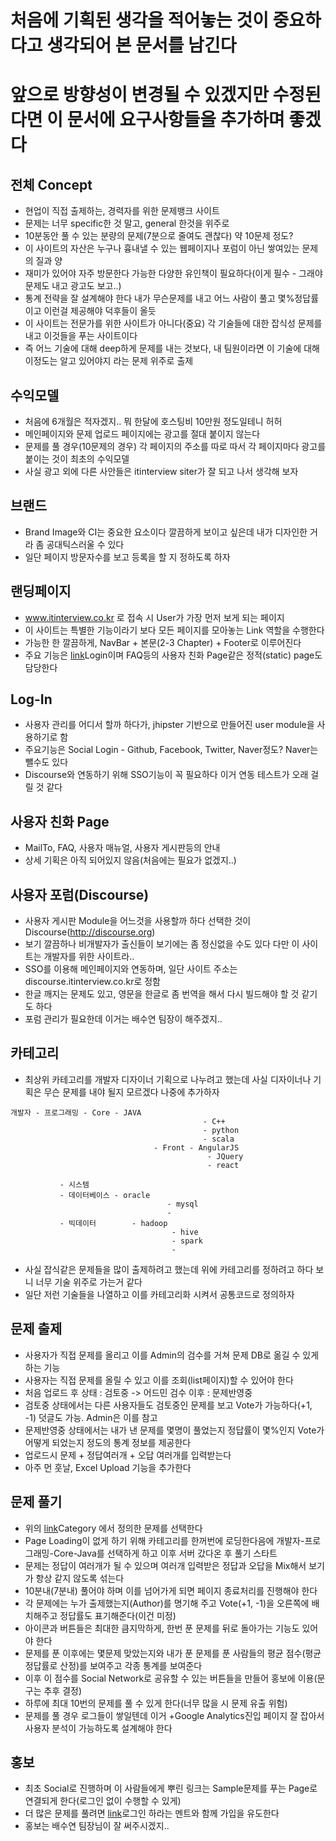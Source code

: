 # 처음에 기획된 생각을 적어놓는 것이 중요하다고 생각되어 본 문서를 남긴다

# 앞으로 방향성이 변경될 수 있겠지만 수정된다면 이 문서에 요구사항들을 추가하며 좋겠다



## 전체 Concept
- 현업이 직접 출제하는, 경력자를 위한 문제뱅크 사이트
- 문제는 너무 specific한 것 말고, general 한것을 위주로 
- 10분동안 풀 수 있는 분량의 문제(7분으로 줄여도 괜찮다) 약 10문제 정도?
- 이 사이트의 자산은 누구나 흉내낼 수 있는 웹페이지나 포럼이 아닌 쌓여있는 문제의 질과 양
- 재미가 있어야 자주 방문한다 가능한 다양한 유인책이 필요하다(이게 필수 - 그래야 문제도 내고 광고도 보고..)
- 통계 전략을 잘 설계해야 한다 내가 무슨문제를 내고 어느 사람이 풀고 몇%정답률이고 이런걸 제공해야 덕후들이 올듯
- 이 사이트는 전문가를 위한 사이트가 아니다(중요) 각 기술들에 대한 잡식성 문제를 내고 이것들을 푸는 사이트이다
- 즉 어느 기술에 대해 deep하게 문제를 내는 것보다, 내 팀원이라면 이 기술에 대해 이정도는 알고 있어야지 라는 문제 위주로 출제

## 수익모델
- 처음에 6개월은 적자겠지.. 뭐 한달에 호스팅비 10만원 정도일테니 허허
- 메인페이지와 문제 업로드 페이지에는 광고를 절대 붙이지 않는다
- 문제를 풀 경우(10문제의 경우) 각 페이지의 주소를 따로 따서 각 페이지마다 광고를 붙이는 것이 최초의 수익모델
- 사실 광고 외에 다른 사안들은 itinterview siter가 잘 되고 나서 생각해 보자

## 브랜드
- Brand Image와 CI는 중요한 요소이다 깔끔하게 보이고 싶은데 내가 디자인한 거라 좀 공대틱스러울 수 있다
- 일단 페이지 방문자수를 보고 등록을 할 지 정하도록 하자

## 랜딩페이지
- www.itinterview.co.kr 로 접속 시 User가 가장 먼저 보게 되는 페이지
- 이 사이트는 특별한 기능이라기 보다 모든 페이지를 모아놓는 Link 역할을 수행한다
- 가능한 한 깔끔하게, NavBar + 본문(2-3 Chapter) + Footer로 이루어진다
- 주요 기능은  [link](#login)Login이며 FAQ등의 사용자 친화 Page같은 정적(static) page도 담당한다

## Log-In
- 사용자 관리를 어디서 할까 하다가, jhipster 기반으로 만들어진 user module을 사용하기로 함
- 주요기능은 Social Login - Github, Facebook, Twitter, Naver정도? Naver는 뺄수도 있다
- Discourse와 연동하기 위해 SSO기능이 꼭 필요하다 이거 연동 테스트가 오래 걸릴 것 같다

## 사용자 친화 Page
- MailTo, FAQ, 사용자 매뉴얼, 사용자 게시판등의 안내
- 상세 기획은 아직 되어있지 않음(처음에는 필요가 없겠지..)

## 사용자 포럼(Discourse)
- 사용자 게시판 Module을 어느것을 사용할까 하다 선택한 것이 Discourse(http://discourse.org)
- 보기 깔끔하나 비개발자가 출신들이 보기에는 좀 정신없을 수도 있다 다만 이 사이트는 개발자를 위한 사이트라..
- SSO를 이용해 메인페이지와 연동하며, 일단 사이트 주소는 discourse.itinterview.co.kr로 정함
- 한글 깨지는 문제도 있고, 영문을 한글로 좀 번역을 해서 다시 빌드해야 할 것 같기도 하다
- 포럼 관리가 필요한데 이거는 배수연 팀장이 해주겠지..
 
## 카테고리
- 최상위 카테고리를 개발자 디자이너 기획으로 나누려고 했는데 사실 디자이너나 기획은 무슨 문제를 내야 될지 모르겠다 나중에 추가하자
```
개발자 - 프로그래밍 - Core - JAVA
                                           - C++
                                           - python
                                           - scala
                                - Front - AngularJS
                                            - JQuery
                                            - react
                                            
           - 시스템
           - 데이터베이스 - oracle
                                   - mysql
                                   - 
           - 빅데이터        - hadoop
                                    - hive
                                    - spark
                                    - 
```
- 사실 잡식같은 문제들을 많이 출제하려고 했는데 위에 카테고리를 정하려고 하다 보니 너무 기술 위주로 가는거 같다
- 일단 저런 기술들을 나열하고 이를 카테고리화 시켜서 공통코드로 정의하자


## 문제 출제
- 사용자가 직접 문제를 올리고 이를 Admin의 검수를 거쳐 문제 DB로 옮길 수 있게 하는 기능
- 사용자는 직접 문제를 올릴 수 있고 이를 조회(list페이지)할 수 있어야 한다
- 처음 업로드 후 상태 : 검토중 -> 어드민 검수 이후 : 문제반영중
- 검토중 상태에서는 다른 사용자들도 검토중인 문제를 보고 Vote가 가능하다(+1, -1) 덧글도 가능. Admin은 이를 참고
- 문제반영중 상태에서는 내가 낸 문제를 몇명이 풀었는지 정답률이 몇%인지 Vote가 어떻게 되었는지 정도의 통계 정보를 제공한다
- 업로드시 문제 + 정답여러개 + 오답 여러개를 입력받는다
- 아주 먼 훗날, Excel Upload 기능을 추가한다

## 문제 풀기
- 위의 [link](#category)Category 에서 정의한 문제를 선택한다
- Page Loading이 없게 하기 위해 카테고리를 한꺼번에 로딩한다음에 개발자-프로그래밍-Core-Java를 선택하게 하고 이후 서버 갔다온 후 풀기 스타트
- 문제는 정답이 여러개가 될 수 있으며 여러개 입력받은 정답과 오답을 Mix해서 보기가 항상 같지 않도록 섞는다
- 10분내(7분내) 풀어야 하며 이를 넘어가게 되면 페이지 종료처리를 진행해야 한다
- 각 문제에는 누가 출제했는지(Author)를 명기해 주고 Vote(+1, -1)을 오른쪽에 배치해주고 정답률도 표기해준다(이건 미정)
- 아이콘과 버튼들은 최대한 큼지막하게, 한번 푼 문제를 뒤로 돌아가는 기능도 있어야 한다
- 문제를 푼 이후에는 몇문제 맞았는지와 내가 푼 문제를 푼 사람들의 평균 점수(평균 정답률로 산정)를 보여주고 각종 통계를 보여준다
- 이후 이 점수를 Social Network로 공유할 수 있는 버튼들을 만들어 홍보에 이용(문구는 추후 결정)
- 하루에 최대 10번의 문제를 풀 수 있게 한다(너무 많을 시 문제 유출 위험)
- 문제를 풀 경우 로그들이 쌓일텐데 이거 +Google Analytics진입 페이지 잘 잡아서 사용자 분석이 가능하도록 설계해야 한다

## 홍보
- 최초 Social로 진행하며 이 사람들에게 뿌린 링크는 Sample문제를 푸는 Page로 연결되게 한다(로그인 없이 수행할 수 있게)
- 더 많은 문제를 풀려면 [link](#login)로그인 하라는 멘트와 함께 가입을 유도한다
- 홍보는 배수연 팀장님이 잘 써주시겠지..
